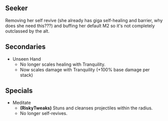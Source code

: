 ## Seeker

Removing her self revive (she already has giga self-healing and barrier, why does she need this???) and buffing her default M2 so it's not completely outclassed by the alt.

## Secondaries

- Unseen Hand
	- No longer scales healing with Tranquility.
	- Now scales damage with Tranquility (+100% base damage per stack)
	
## Specials

- Meditate
	- **(RiskyTweaks)** Stuns and cleanses projectiles within the radius.
	- No longer self-revives.